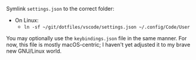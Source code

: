 Symlink `settings.json` to the correct folder:

- On Linux:
  - `ln -sf ~/git/dotfiles/vscode/settings.json ~/.config/Code/User`

You may optionally use the `keybindings.json` file in the same manner. For
now, this file is mostly macOS-centric; I haven't yet adjusted it to my
brave new GNU/Linux world.
